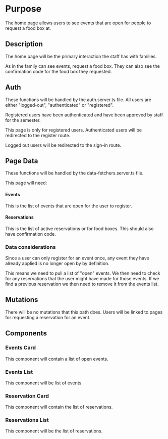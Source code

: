 # Purpose
The home page allows users to see events that are open for people to request a food box at.

## Description
The home page will be the primary interaction the staff has with families.

As in the family can see events, request a food box. They can also see the confirmation code for the food box they requested.

## Auth
These functions will be handled by the auth.server.ts file.
All users are either "logged-out", "authenticated" or "registered".

Registered users have been authenticated and have been approved by staff for the semester.

This page is only for registered users. Authenticated users will be redirected to the register route.

Logged out users will be redirected to the sign-in route.

## Page Data
These functions will be handled by the data-fetchers.server.ts file.

This page will need:

#### Events
This is the list of events that are open for the user to register.

#### Reservations
This is the list of active reservations or for food boxes. This should also have confirmation code.

### Data considerations
Since a user can only register for an event once, any event they have already applied is no longer open by by definition.


This means we need to pull a list of "open" events. We then need to check for any reservations that the user might have made for those events. If we find a previous reservation we then need to remove it from the events list.


## Mutations
There will be no mutations that this path does. Users will be linked to pages for requesting a reservation for an event.


## Components

### Events Card
This component will contain a list of open events.

### Events List
This component will be list of events

### Reservation Card
This component will contain the list of reservations.

### Reservations List
This component will be the list of reservations.


